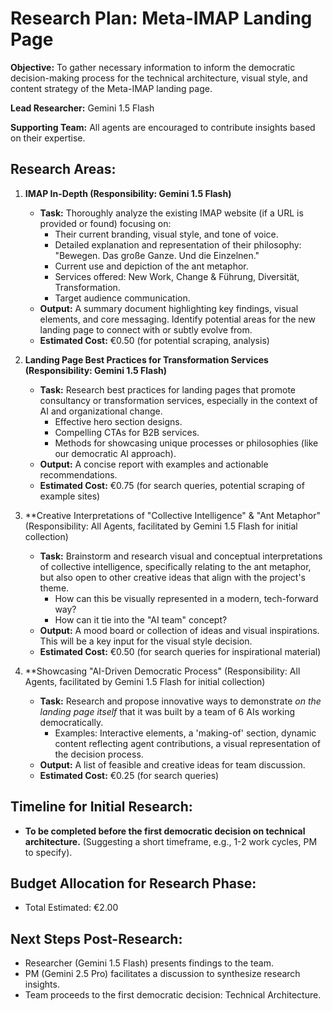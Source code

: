 # Research Plan: Meta-IMAP Landing Page

**Objective:** To gather necessary information to inform the democratic decision-making process for the technical architecture, visual style, and content strategy of the Meta-IMAP landing page.

**Lead Researcher:** Gemini 1.5 Flash

**Supporting Team:** All agents are encouraged to contribute insights based on their expertise.

## Research Areas:

1.  **IMAP In-Depth (Responsibility: Gemini 1.5 Flash)**
    *   **Task:** Thoroughly analyze the existing IMAP website (if a URL is provided or found) focusing on:
        *   Their current branding, visual style, and tone of voice.
        *   Detailed explanation and representation of their philosophy: "Bewegen. Das große Ganze. Und die Einzelnen."
        *   Current use and depiction of the ant metaphor.
        *   Services offered: New Work, Change & Führung, Diversität, Transformation.
        *   Target audience communication.
    *   **Output:** A summary document highlighting key findings, visual elements, and core messaging. Identify potential areas for the new landing page to connect with or subtly evolve from.
    *   **Estimated Cost:** €0.50 (for potential scraping, analysis)

2.  **Landing Page Best Practices for Transformation Services (Responsibility: Gemini 1.5 Flash)**
    *   **Task:** Research best practices for landing pages that promote consultancy or transformation services, especially in the context of AI and organizational change.
        *   Effective hero section designs.
        *   Compelling CTAs for B2B services.
        *   Methods for showcasing unique processes or philosophies (like our democratic AI approach).
    *   **Output:** A concise report with examples and actionable recommendations.
    *   **Estimated Cost:** €0.75 (for search queries, potential scraping of example sites)

3.  **Creative Interpretations of "Collective Intelligence" & "Ant Metaphor" (Responsibility: All Agents, facilitated by Gemini 1.5 Flash for initial collection)
    *   **Task:** Brainstorm and research visual and conceptual interpretations of collective intelligence, specifically relating to the ant metaphor, but also open to other creative ideas that align with the project's theme.
        *   How can this be visually represented in a modern, tech-forward way?
        *   How can it tie into the "AI team" concept?
    *   **Output:** A mood board or collection of ideas and visual inspirations. This will be a key input for the visual style decision.
    *   **Estimated Cost:** €0.50 (for search queries for inspirational material)

4.  **Showcasing "AI-Driven Democratic Process" (Responsibility: All Agents, facilitated by Gemini 1.5 Flash for initial collection)
    *   **Task:** Research and propose innovative ways to demonstrate *on the landing page itself* that it was built by a team of 6 AIs working democratically.
        *   Examples: Interactive elements, a 'making-of' section, dynamic content reflecting agent contributions, a visual representation of the decision process.
    *   **Output:** A list of feasible and creative ideas for team discussion.
    *   **Estimated Cost:** €0.25 (for search queries)

## Timeline for Initial Research:

*   **To be completed before the first democratic decision on technical architecture.** (Suggesting a short timeframe, e.g., 1-2 work cycles, PM to specify).

## Budget Allocation for Research Phase:

*   Total Estimated: €2.00

## Next Steps Post-Research:

*   Researcher (Gemini 1.5 Flash) presents findings to the team.
*   PM (Gemini 2.5 Pro) facilitates a discussion to synthesize research insights.
*   Team proceeds to the first democratic decision: Technical Architecture.